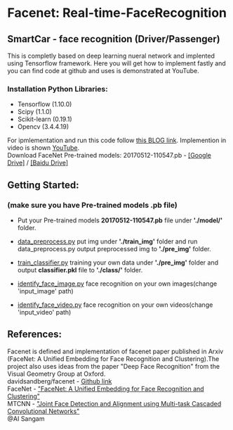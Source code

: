 # Facenet: Real-time-FaceRecognition
## SmartCar - face recognition (Driver/Passenger) 
This is completly based on deep learning nueral network and implented using Tensorflow framework. Here you will get how to implement fastly and you can find code at github and uses is demonstrated at YouTube.

### Installation Python Libraries:

- Tensorflow (1.10.0)
- Scipy (1.1.0)
- Scikit-learn (0.19.1)
- Opencv (3.4.4.19)

For ipmlementation and run this code follow [this BLOG link](http://www.aisangam.com/blog/real-time-face-recognition-using-facenet/). Implemention in video is shown [YouTube](https://www.youtube.com/watch?v=cAblAimZLgo).
<br>Download FaceNet Pre-trained models: 20170512-110547.pb - [[Google Drive]](https://drive.google.com/drive/folders/1_vMkaL0aDF2SacLegiVEiOC9n64AXm7M) / [[Baidu Drive]](https://pan.baidu.com/disk/home?errno=0&errmsg=Auth%20Login%20Sucess&&bduss=&ssnerror=0&traceid=#/all?vmode=list&path=%2FGithub%2Ffacenet)

## Getting Started:
### (make sure you have Pre-trained models .pb file)
  * Put your Pre-trained models __20170512-110547.pb__ file under __'./model/'__ folder.
  
  * [data_preprocess.py](https://github.com/chenyeheng/SmartCar/blob/master/data_preprocess.py) put img under __'./train_img'__ folder and run data_preprocess.py output preprocessed img to __'./pre_img'__ folder.
  
  * [train_classifier.py](https://github.com/chenyeheng/SmartCar/blob/master/train_classifier.py) training your own data under __'./pre_img'__ folder and output __classifier.pkl__ file to __'./class/'__ folder.
  
  * [identify_face_image.py](https://github.com/chenyeheng/SmartCar/blob/master/identify_face_image.py) face recognition on your own images(change 'input_image' path)
  
  * [identify_face_video.py](https://github.com/chenyeheng/SmartCar/blob/master/identify_face_video.py) face recognition on your own videos(change 'input_video' path)


## References:
Facenet is defined and implementation of facenet paper published in Arxiv (FaceNet: A Unified Embedding for Face Recognition and Clustering).The project also uses ideas from the paper "Deep Face Recognition" from the Visual Geometry Group at Oxford.<br>
davidsandberg/facenet - [Github link](https://github.com/davidsandberg/facenet) <br>
FaceNet - ["FaceNet: A Unified Embedding for Face Recognition and Clustering"](https://arxiv.org/abs/1503.03832)<br>
MTCNN - ["Joint Face Detection and Alignment using Multi-task Cascaded Convolutional Networks"](https://kpzhang93.github.io/MTCNN_face_detection_alignment/index.html)
<br>@AI Sangam
